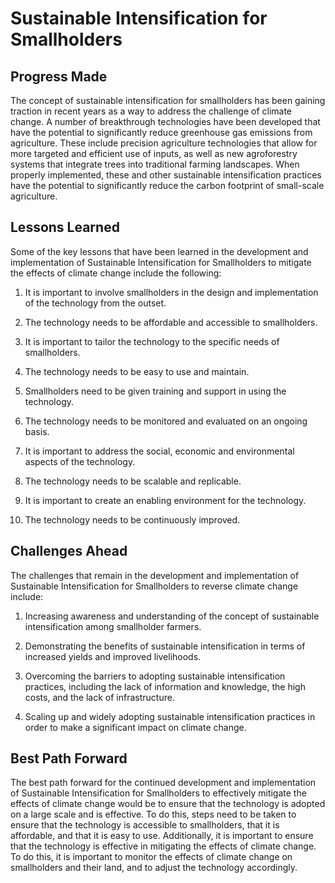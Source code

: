 # Sustainable Intensification for Smallholders

## Progress Made

The concept of sustainable intensification for smallholders has been gaining traction in recent years as a way to address the challenge of climate change. A number of breakthrough technologies have been developed that have the potential to significantly reduce greenhouse gas emissions from agriculture. These include precision agriculture technologies that allow for more targeted and efficient use of inputs, as well as new agroforestry systems that integrate trees into traditional farming landscapes. When properly implemented, these and other sustainable intensification practices have the potential to significantly reduce the carbon footprint of small-scale agriculture.

## Lessons Learned

Some of the key lessons that have been learned in the development and implementation of Sustainable Intensification for Smallholders to mitigate the effects of climate change include the following:

1. It is important to involve smallholders in the design and implementation of the technology from the outset.

2. The technology needs to be affordable and accessible to smallholders.

3. It is important to tailor the technology to the specific needs of smallholders.

4. The technology needs to be easy to use and maintain.

5. Smallholders need to be given training and support in using the technology.

6. The technology needs to be monitored and evaluated on an ongoing basis.

7. It is important to address the social, economic and environmental aspects of the technology.

8. The technology needs to be scalable and replicable.

9. It is important to create an enabling environment for the technology.

10. The technology needs to be continuously improved.

## Challenges Ahead

The challenges that remain in the development and implementation of Sustainable Intensification for Smallholders to reverse climate change include:

1. Increasing awareness and understanding of the concept of sustainable intensification among smallholder farmers.

2. Demonstrating the benefits of sustainable intensification in terms of increased yields and improved livelihoods.

3. Overcoming the barriers to adopting sustainable intensification practices, including the lack of information and knowledge, the high costs, and the lack of infrastructure.

4. Scaling up and widely adopting sustainable intensification practices in order to make a significant impact on climate change.

## Best Path Forward

The best path forward for the continued development and implementation of Sustainable Intensification for Smallholders to effectively mitigate the effects of climate change would be to ensure that the technology is adopted on a large scale and is effective. To do this, steps need to be taken to ensure that the technology is accessible to smallholders, that it is affordable, and that it is easy to use. Additionally, it is important to ensure that the technology is effective in mitigating the effects of climate change. To do this, it is important to monitor the effects of climate change on smallholders and their land, and to adjust the technology accordingly.
